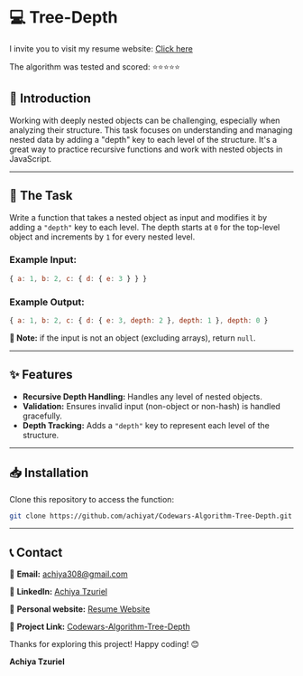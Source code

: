 # 💻 Tree-Depth

I invite you to visit my resume website:
[Click here](https://resume-achiya-tzuriel.netlify.app/)

The algorithm was tested and scored: ⭐⭐⭐⭐⭐

## 📖 Introduction  
Working with deeply nested objects can be challenging, especially when analyzing their structure. This task focuses on understanding and managing nested data by adding a "depth" key to each level of the structure. It's a great way to practice recursive functions and work with nested objects in JavaScript.  

---

## 🎯 The Task  
Write a function that takes a nested object as input and modifies it by adding a `"depth"` key to each level. The depth starts at `0` for the top-level object and increments by `1` for every nested level.  

### Example Input:  
```javascript
{ a: 1, b: 2, c: { d: { e: 3 } } }
```  

### Example Output:  
```javascript
{ a: 1, b: 2, c: { d: { e: 3, depth: 2 }, depth: 1 }, depth: 0 }
```  

**🔔 Note:** if the input is not an object (excluding arrays), return `null`.  

---

## ✨ Features  
- **Recursive Depth Handling:** Handles any level of nested objects.  
- **Validation:** Ensures invalid input (non-object or non-hash) is handled gracefully.  
- **Depth Tracking:** Adds a `"depth"` key to represent each level of the structure.  

---

## 📥 Installation  
Clone this repository to access the function:  
```bash
git clone https://github.com/achiyat/Codewars-Algorithm-Tree-Depth.git
```  

---

## 📞 Contact  

📧 **Email:** [achiya308@gmail.com](mailto:achiya308@gmail.com)  

🔗 **LinkedIn:** [Achiya Tzuriel](https://www.linkedin.com/in/achiya-tzuriel/)  

🔗 **Personal website:** [Resume Website](https://resume-achiya-tzuriel.netlify.app/)  

🔗 **Project Link:** [Codewars-Algorithm-Tree-Depth](https://github.com/achiyat/Codewars-Algorithm-Tree-Depth)  

Thanks for exploring this project! Happy coding! 😊  

**Achiya Tzuriel**  
